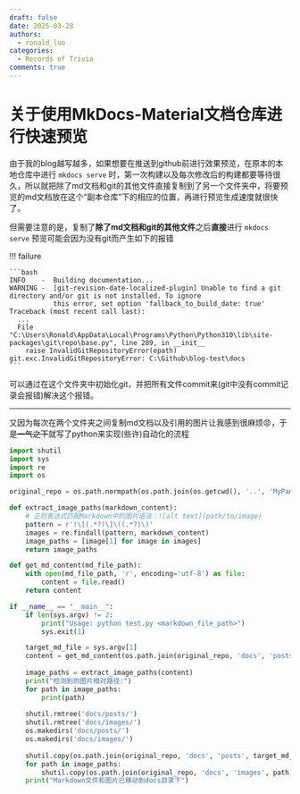 ```yaml
---
draft: false
date: 2025-03-28
authors:
  - ronald_luo
categories:
  - Records of Trivia
comments: true
---
```


# 关于使用MkDocs-Material文档仓库进行快速预览

由于我的blog越写越多，如果想要在推送到github前进行效果预览，在原本的本地仓库中进行 `mkdocs serve` 时，第一次构建以及每次修改后的构建都要等待很久，所以就把除了md文档和git的其他文件直接复制到了另一个文件夹中，将要预览的md文档放在这个“副本仓库”下的相应的位置，再进行预览生成速度就很快了。

<!-- more -->

但需要注意的是，复制了**除了md文档和git的其他文件**之后**直接**进行 `mkdocs serve` 预览可能会因为没有git而产生如下的报错

!!! failure

    ```bash
    INFO    -  Building documentation...
    WARNING -  [git-revision-date-localized-plugin] Unable to find a git directory and/or git is not installed. To ignore
               this error, set option 'fallback_to_build_date: true'
    Traceback (most recent call last):
      ...
      File "C:\Users\Ronald\AppData\Local\Programs\Python\Python310\lib\site-packages\git\repo\base.py", line 289, in __init__
        raise InvalidGitRepositoryError(epath)
    git.exc.InvalidGitRepositoryError: C:\Github\blog-test\docs
    ```

可以通过在这个文件夹中初始化git，并把所有文件commit来(git中没有commit记录会报错)解决这个报错。

---

又因为每次在两个文件夹之间复制md文档以及引用的图片让我感到很麻烦😡，于是<del>一气之下</del>就写了python来实现(些许)自动化的流程

```python linenums="1"
import shutil
import sys
import re
import os

original_repo = os.path.normpath(os.path.join(os.getcwd(), '..', 'MyPamphlet-Blog'))

def extract_image_paths(markdown_content):
    # 正则表达式匹配Markdown中的图片语法：![alt text](path/to/image)
    pattern = r'!\[(.*?)\]\((.*?)\)'
    images = re.findall(pattern, markdown_content)
    image_paths = [image[1] for image in images]
    return image_paths

def get_md_content(md_file_path):
    with open(md_file_path, 'r', encoding='utf-8') as file:
        content = file.read()
    return content

if __name__ == "__main__":
    if len(sys.argv) != 2:
        print("Usage: python test.py <markdown_file_path>")
        sys.exit(1)

    target_md_file = sys.argv[1]
    content = get_md_content(os.path.join(original_repo, 'docs', 'posts', target_md_file))
    
    image_paths = extract_image_paths(content)
    print("检测到的图片相对路径:")
    for path in image_paths:
        print(path)
    
    shutil.rmtree('docs/posts/')
    shutil.rmtree('docs/images/')
    os.makedirs('docs/posts/')
    os.makedirs('docs/images/')
    
    shutil.copy(os.path.join(original_repo, 'docs', 'posts', target_md_file), 'docs/posts')
    for path in image_paths:
        shutil.copy(os.path.join(original_repo, 'docs', 'images', path), 'docs/images')
    print("Markdown文件和图片已移动到docs目录下")
```

